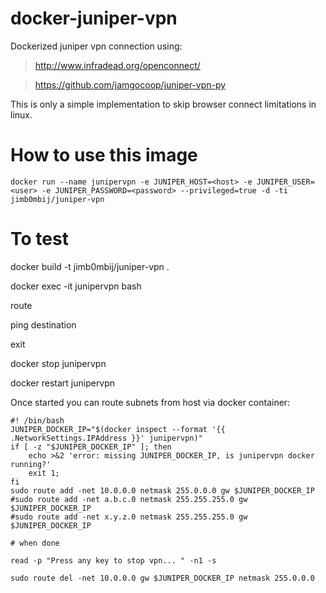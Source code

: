 # docker-juniper-vpn

Dockerized juniper vpn connection using:

> http://www.infradead.org/openconnect/

> https://github.com/jamgocoop/juniper-vpn-py

This is only a simple implementation to skip browser connect limitations in linux.

# How to use this image

    docker run --name junipervpn -e JUNIPER_HOST=<host> -e JUNIPER_USER=<user> -e JUNIPER_PASSWORD=<password> --privileged=true -d -ti jimb0mbij/juniper-vpn


# To test

docker build -t jimb0mbij/juniper-vpn .


docker exec -it junipervpn bash

route

ping destination

exit

docker stop junipervpn

docker restart junipervpn

Once started you can route subnets from host via docker container:

    #! /bin/bash
    JUNIPER_DOCKER_IP="$(docker inspect --format '{{ .NetworkSettings.IPAddress }}' junipervpn)"
    if [ -z "$JUNIPER_DOCKER_IP" ]; then
    	echo >&2 'error: missing JUNIPER_DOCKER_IP, is junipervpn docker running?'
    	exit 1;
    fi
    sudo route add -net 10.0.0.0 netmask 255.0.0.0 gw $JUNIPER_DOCKER_IP
    #sudo route add -net a.b.c.0 netmask 255.255.255.0 gw $JUNIPER_DOCKER_IP
    #sudo route add -net x.y.z.0 netmask 255.255.255.0 gw $JUNIPER_DOCKER_IP
    
    # when done
    
    read -p "Press any key to stop vpn... " -n1 -s
    
    sudo route del -net 10.0.0.0 gw $JUNIPER_DOCKER_IP netmask 255.0.0.0
    

